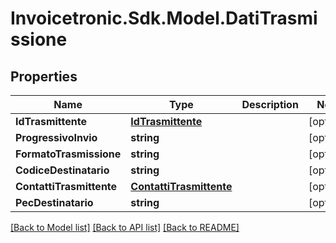 # Invoicetronic.Sdk.Model.DatiTrasmissione

## Properties

Name | Type | Description | Notes
------------ | ------------- | ------------- | -------------
**IdTrasmittente** | [**IdTrasmittente**](IdTrasmittente.md) |  | [optional] 
**ProgressivoInvio** | **string** |  | [optional] 
**FormatoTrasmissione** | **string** |  | [optional] 
**CodiceDestinatario** | **string** |  | [optional] 
**ContattiTrasmittente** | [**ContattiTrasmittente**](ContattiTrasmittente.md) |  | [optional] 
**PecDestinatario** | **string** |  | [optional] 

[[Back to Model list]](../../README.md#documentation-for-models) [[Back to API list]](../../README.md#documentation-for-api-endpoints) [[Back to README]](../../README.md)

